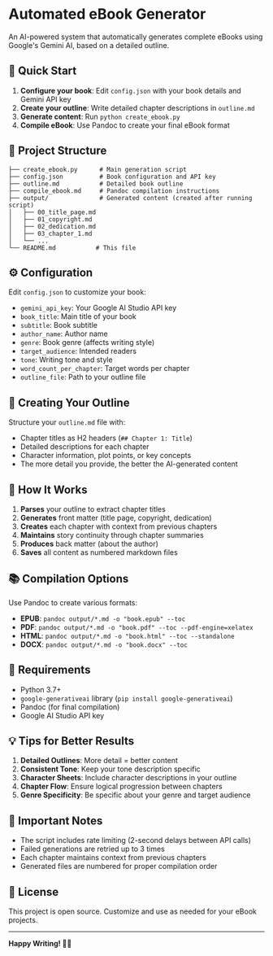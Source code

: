 # Automated eBook Generator

An AI-powered system that automatically generates complete eBooks using Google's Gemini AI, based on a detailed outline.

## 🚀 Quick Start

1. **Configure your book**: Edit `config.json` with your book details and Gemini API key
2. **Create your outline**: Write detailed chapter descriptions in `outline.md`
3. **Generate content**: Run `python create_ebook.py`
4. **Compile eBook**: Use Pandoc to create your final eBook format

## 📁 Project Structure

```
├── create_ebook.py      # Main generation script
├── config.json          # Book configuration and API key
├── outline.md           # Detailed book outline
├── compile_ebook.md     # Pandoc compilation instructions
├── output/              # Generated content (created after running script)
│   ├── 00_title_page.md
│   ├── 01_copyright.md
│   ├── 02_dedication.md
│   ├── 03_chapter_1.md
│   └── ...
└── README.md           # This file
```

## ⚙️ Configuration

Edit `config.json` to customize your book:

- `gemini_api_key`: Your Google AI Studio API key
- `book_title`: Main title of your book
- `subtitle`: Book subtitle
- `author_name`: Author name
- `genre`: Book genre (affects writing style)
- `target_audience`: Intended readers
- `tone`: Writing tone and style
- `word_count_per_chapter`: Target words per chapter
- `outline_file`: Path to your outline file

## 📖 Creating Your Outline

Structure your `outline.md` file with:
- Chapter titles as H2 headers (`## Chapter 1: Title`)
- Detailed descriptions for each chapter
- Character information, plot points, or key concepts
- The more detail you provide, the better the AI-generated content

## 🤖 How It Works

1. **Parses** your outline to extract chapter titles
2. **Generates** front matter (title page, copyright, dedication)
3. **Creates** each chapter with context from previous chapters
4. **Maintains** story continuity through chapter summaries
5. **Produces** back matter (about the author)
6. **Saves** all content as numbered markdown files

## 📚 Compilation Options

Use Pandoc to create various formats:

- **EPUB**: `pandoc output/*.md -o "book.epub" --toc`
- **PDF**: `pandoc output/*.md -o "book.pdf" --toc --pdf-engine=xelatex`
- **HTML**: `pandoc output/*.md -o "book.html" --toc --standalone`
- **DOCX**: `pandoc output/*.md -o "book.docx" --toc`

## 🔧 Requirements

- Python 3.7+
- `google-generativeai` library (`pip install google-generativeai`)
- Pandoc (for final compilation)
- Google AI Studio API key

## 💡 Tips for Better Results

1. **Detailed Outlines**: More detail = better content
2. **Consistent Tone**: Keep your tone description specific
3. **Character Sheets**: Include character descriptions in your outline
4. **Chapter Flow**: Ensure logical progression between chapters
5. **Genre Specificity**: Be specific about your genre and target audience

## 🚨 Important Notes

- The script includes rate limiting (2-second delays between API calls)
- Failed generations are retried up to 3 times
- Each chapter maintains context from previous chapters
- Generated files are numbered for proper compilation order

## 📄 License

This project is open source. Customize and use as needed for your eBook projects.

---

**Happy Writing! 📝✨**